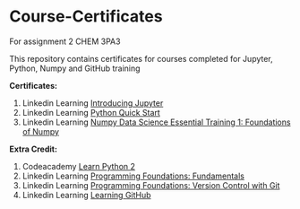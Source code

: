 # Course-Certificates
For assignment 2 CHEM 3PA3

This repository contains certificates for courses completed for Jupyter, Python, Numpy and GitHub training

**Certificates:**
1. Linkedin Learning [Introducing Jupyter](https://github.com/gillec1/Course-Certificates/blob/main/Introducing%20Jupyter.ipynb)
2. Linkedin Learning [Python Quick Start](https://github.com/gillec1/Course-Certificates/blob/main/Python%20Quick%20Start.ipynb)
3. Linkedin Learning [Numpy Data Science Essential Training 1: Foundations of Numpy](https://github.com/gillec1/Course-Certificates/blob/main/Numpy%20Essential%20Training%201%20-%20Foundations%20of%20NumPy%20Certificate.ipynb)

**Extra Credit:**
1. Codeacademy [Learn Python 2](https://github.com/gillec1/Course-Certificates/blob/main/Codeacademy%20Course%20Certificate.ipynb)
2. Linkedin Learning [Programming Foundations: Fundamentals](https://github.com/gillec1/Course-Certificates/blob/main/Programming%20Foundations%20-%20%20Fundamentals%20Certificate.ipynb)
3. Linkedin Learning [Programming Foundations: Version Control with Git](https://github.com/gillec1/Course-Certificates/blob/main/Programming%20Foundations%20-%20Version%20Control%20with%20Git%20Certificate.ipynb)
4. Linkedin Learning [Learning GitHub](https://github.com/gillec1/Course-Certificates/blob/main/Learning%20GitHub%20Certificate.ipynb)
